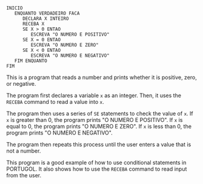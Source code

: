 ```portuguol
INICIO
   ENQUANTO VERDADEIRO FACA
      DECLARA X INTEIRO
      RECEBA X
      SE X > 0 ENTAO
         ESCREVA "O NUMERO E POSITIVO"
      SE X = 0 ENTAO
         ESCREVA "O NUMERO E ZERO"
      SE X < 0 ENTAO
         ESCREVA "O NUMERO E NEGATIVO"
   FIM ENQUANTO
FIM
```

This is a program that reads a number and prints whether it is positive, zero, or negative.

The program first declares a variable `x` as an integer. Then, it uses the `RECEBA` command to read a value into `x`.

The program then uses a series of `SE` statements to check the value of `x`. If `x` is greater than 0, the program prints "O NUMERO E POSITIVO". If `x` is equal to 0, the program prints "O NUMERO E ZERO". If `x` is less than 0, the program prints "O NUMERO E NEGATIVO".

The program then repeats this process until the user enters a value that is not a number.

This program is a good example of how to use conditional statements in PORTUGOL. It also shows how to use the `RECEBA` command to read input from the user.